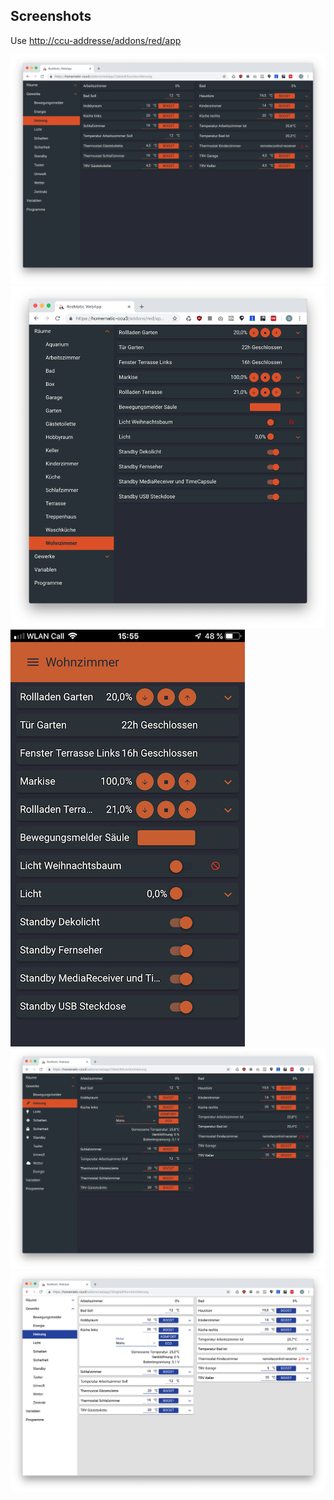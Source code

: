 ## Screenshots
Use [http://ccu-addresse/addons/red/app](http://<ccu-addresse>/addons/red/app)

![](images/rwa/screen2.png)
![](images/rwa/screen3.png)
![](images/rwa/screen4.png)
![](images/rwa/screen6.png)
![](images/rwa/screen7.png)
